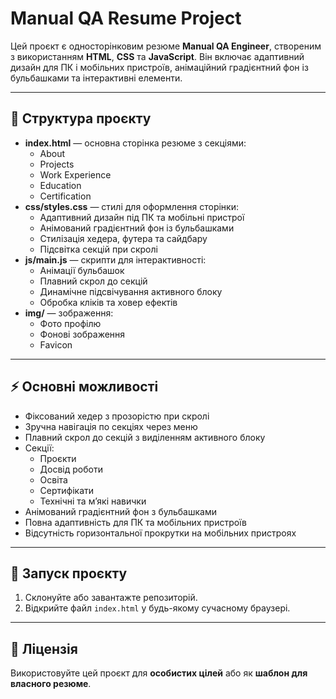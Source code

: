 # Manual QA Resume Project

Цей проєкт є односторінковим резюме **Manual QA Engineer**, створеним з використанням **HTML**, **CSS** та **JavaScript**. Він включає адаптивний дизайн для ПК і мобільних пристроїв, анімаційний градієнтний фон із бульбашками та інтерактивні елементи.

---

## 📁 Структура проєкту

- **index.html** — основна сторінка резюме з секціями:
  - About
  - Projects
  - Work Experience
  - Education
  - Certification
- **css/styles.css** — стилі для оформлення сторінки:
  - Адаптивний дизайн під ПК та мобільні пристрої
  - Анімований градієнтний фон із бульбашками
  - Стилізація хедера, футера та сайдбару
  - Підсвітка секцій при скролі
- **js/main.js** — скрипти для інтерактивності:
  - Анімації бульбашок
  - Плавний скрол до секцій
  - Динамічне підсвічування активного блоку
  - Обробка кліків та ховер ефектів
- **img/** — зображення:
  - Фото профілю
  - Фонові зображення
  - Favicon

---

## ⚡ Основні можливості

- Фіксований хедер з прозорістю при скролі
- Зручна навігація по секціях через меню
- Плавний скрол до секцій з виділенням активного блоку
- Секції:
  - Проєкти
  - Досвід роботи
  - Освіта
  - Сертифікати
  - Технічні та м’які навички
- Анімований градієнтний фон з бульбашками
- Повна адаптивність для ПК та мобільних пристроїв
- Відсутність горизонтальної прокрутки на мобільних пристроях

---

## 🚀 Запуск проєкту

1. Склонуйте або завантажте репозиторій.
2. Відкрийте файл `index.html` у будь-якому сучасному браузері.

---

## 📄 Ліцензія

Використовуйте цей проєкт для **особистих цілей** або як **шаблон для власного резюме**.
